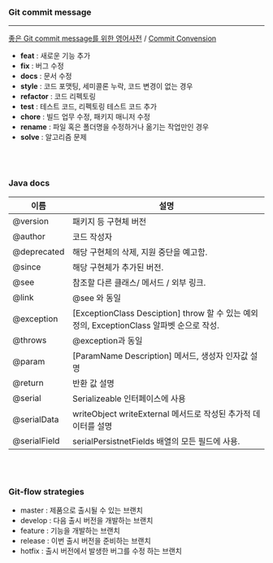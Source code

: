 ### Git commit message

---

[좋은 Git commit message를 위한 영어사전](https://blog.ull.im/engineering/2019/03/10/logs-on-git.html) / [Commit Convension](https://www.google.com/search?q=%ED%8F%B4%EB%8D%94+%EC%88%98%EC%A0%95+coding+conversion&oq=%ED%8F%B4%EB%8D%94+%EC%88%98%EC%A0%95+coding+conversion&aqs=chrome..69i57j0i546l2.6192j0j7&sourceid=chrome&ie=UTF-8)

- **feat** : 새로운 기능 추가
- **fix** : 버그 수정
- **docs** : 문서 수정
- **style** : 코드 포맷팅, 세미콜론 누락, 코드 변경이 없는 경우
- **refactor** : 코드 리펙토링
- **test** : 테스트 코드, 리펙토링 테스트 코드 추가 
- **chore** : 빌드 업무 수정, 패키지 매니저 수정
- **rename** :	파일 혹은 폴더명을 수정하거나 옮기는 작업만인 경우
- **solve** : 알고리즘 문제

<br><br>

### Java docs

| 이름 | 설명 |
| --- | --- |
| @version | 패키지 등 구현체 버전 |
| @author | 코드 작성자 |
| @deprecated | 해당 구현체의 삭제, 지원 중단을 예고함.  |
| @since | 해당 구현체가 추가된 버전. |
| @see |  참조할 다른 클래스/ 메서드 / 외부 링크. |
| @link | @see 와 동일 |
| @exception | [ExceptionClass Desciption] throw 할 수 있는 예외 정의, ExceptionClass 알파벳 순으로 작성. |
| @throws | @exception과 동일 |
| @param | [ParamName Description] 메서드, 생성자 인자값 설명 |
| @return | 반환 값 설명 |
| @serial | Serializeable 인터페이스에 사용 |
| @serialData | writeObject writeExternal 메서드로 작성된 추가적 데이터를 설명 |
| @serialField | serialPersistnetFields 배열의 모든 필드에 사용.  |


<br><br>

### Git-flow strategies

- master : 제품으로 출시될 수 있는 브랜치
- develop : 다음 출시 버전을 개발하는 브랜치
- feature : 기능을 개발하는 브랜치
- release : 이번 출시 버전을 준비하는 브랜치
- hotfix : 출시 버전에서 발생한 버그를 수정 하는 브랜치
